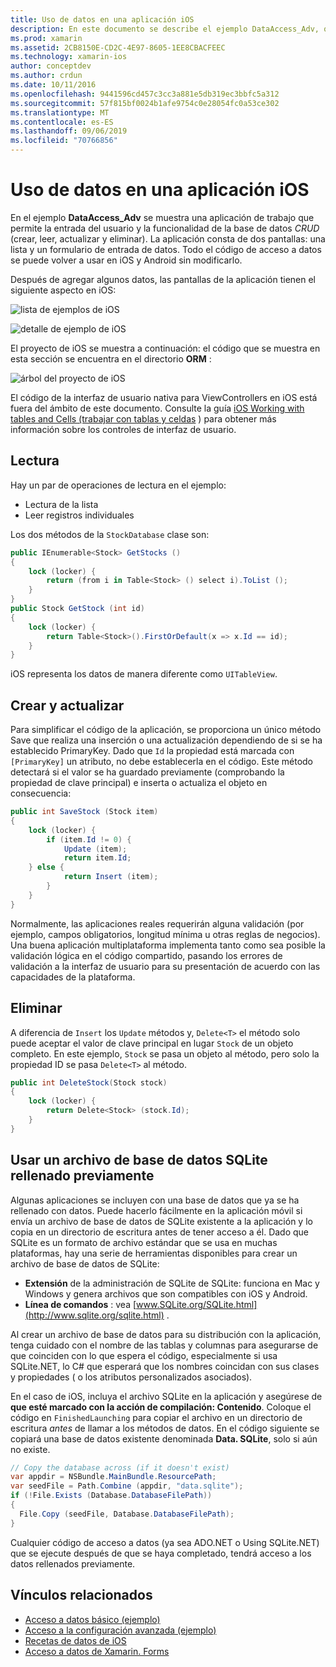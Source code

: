```yaml
---
title: Uso de datos en una aplicación iOS
description: En este documento se describe el ejemplo DataAccess_Adv, que muestra cómo recopilar datos proporcionados por el usuario y realizar operaciones de creación, lectura, actualización y eliminación (CRUD) en una aplicación Xamarin. iOS.
ms.prod: xamarin
ms.assetid: 2CB8150E-CD2C-4E97-8605-1EE8CBACFEEC
ms.technology: xamarin-ios
author: conceptdev
ms.author: crdun
ms.date: 10/11/2016
ms.openlocfilehash: 9441596cd457c3cc3a881e5db319ec3bbfc5a312
ms.sourcegitcommit: 57f815bf0024b1afe9754c0e28054fc0a53ce302
ms.translationtype: MT
ms.contentlocale: es-ES
ms.lasthandoff: 09/06/2019
ms.locfileid: "70766856"
---
```

# <a name="using-data-in-an-ios-app"></a>Uso de datos en una aplicación iOS

En el ejemplo **DataAccess_Adv** se muestra una aplicación de trabajo que permite la entrada del usuario y la funcionalidad de la base de datos *CRUD* (crear, leer, actualizar y eliminar). La aplicación consta de dos pantallas: una lista y un formulario de entrada de datos. Todo el código de acceso a datos se puede volver a usar en iOS y Android sin modificarlo.

Después de agregar algunos datos, las pantallas de la aplicación tienen el siguiente aspecto en iOS:

 ![](using-data-in-an-app-images/image9.png "lista de ejemplos de iOS")

 ![](using-data-in-an-app-images/image10.png "detalle de ejemplo de iOS")

El proyecto de iOS se muestra a continuación: el código que se muestra en esta sección se encuentra en el directorio **ORM** :

 ![](using-data-in-an-app-images/image13.png "árbol del proyecto de iOS")

El código de la interfaz de usuario nativa para ViewControllers en iOS está fuera del ámbito de este documento.
Consulte la guía [iOS Working with tables and Cells (trabajar con tablas y celdas](~/ios/user-interface/controls/tables/index.md) ) para obtener más información sobre los controles de interfaz de usuario.

## <a name="read"></a>Lectura

Hay un par de operaciones de lectura en el ejemplo:

- Lectura de la lista
- Leer registros individuales

Los dos métodos de la `StockDatabase` clase son:

```csharp
public IEnumerable<Stock> GetStocks ()
{
    lock (locker) {
        return (from i in Table<Stock> () select i).ToList ();
    }
}
public Stock GetStock (int id)
{
    lock (locker) {
        return Table<Stock>().FirstOrDefault(x => x.Id == id);
    }
}
```

iOS representa los datos de manera diferente como `UITableView`.

## <a name="create-and-update"></a>Crear y actualizar

Para simplificar el código de la aplicación, se proporciona un único método Save que realiza una inserción o una actualización dependiendo de si se ha establecido PrimaryKey. Dado que `Id` la propiedad está marcada con `[PrimaryKey]` un atributo, no debe establecerla en el código.
Este método detectará si el valor se ha guardado previamente (comprobando la propiedad de clave principal) e inserta o actualiza el objeto en consecuencia:

```csharp
public int SaveStock (Stock item)
{
    lock (locker) {
        if (item.Id != 0) {
            Update (item);
            return item.Id;
    } else {
            return Insert (item);
        }
    }
}
```

Normalmente, las aplicaciones reales requerirán alguna validación (por ejemplo, campos obligatorios, longitud mínima u otras reglas de negocios).
Una buena aplicación multiplataforma implementa tanto como sea posible la validación lógica en el código compartido, pasando los errores de validación a la interfaz de usuario para su presentación de acuerdo con las capacidades de la plataforma.

## <a name="delete"></a>Eliminar

A diferencia de `Insert` los `Update` métodos y, `Delete<T>` el método solo puede aceptar el valor de clave principal en lugar `Stock` de un objeto completo.
En este ejemplo, `Stock` se pasa un objeto al método, pero solo la propiedad ID se pasa `Delete<T>` al método.

```csharp
public int DeleteStock(Stock stock)
{
    lock (locker) {
        return Delete<Stock> (stock.Id);
    }
}
```

## <a name="using-a-pre-populated-sqlite-database-file"></a>Usar un archivo de base de datos SQLite rellenado previamente

Algunas aplicaciones se incluyen con una base de datos que ya se ha rellenado con datos.
Puede hacerlo fácilmente en la aplicación móvil si envía un archivo de base de datos de SQLite existente a la aplicación y lo copia en un directorio de escritura antes de tener acceso a él. Dado que SQLite es un formato de archivo estándar que se usa en muchas plataformas, hay una serie de herramientas disponibles para crear un archivo de base de datos de SQLite:

- **Extensión** de la administración de SQLite de SQLite: funciona en Mac y Windows y genera archivos que son compatibles con iOS y Android.
- **Línea de comandos** : vea [www.SQLite.org/SQLite.html](http://www.sqlite.org/sqlite.html) .

Al crear un archivo de base de datos para su distribución con la aplicación, tenga cuidado con el nombre de las tablas y columnas para asegurarse de que coinciden con lo que espera el código, especialmente si usa SQLite.NET, lo C# que esperará que los nombres coincidan con sus clases y propiedades ( o los atributos personalizados asociados).

En el caso de iOS, incluya el archivo SQLite en la aplicación y asegúrese de **que esté marcado con la acción de compilación: Contenido**. Coloque el código en `FinishedLaunching` para copiar el archivo en un directorio de escritura *antes* de llamar a los métodos de datos. En el código siguiente se copiará una base de datos existente denominada **Data. SQLite**, solo si aún no existe.

```csharp
// Copy the database across (if it doesn't exist)
var appdir = NSBundle.MainBundle.ResourcePath;
var seedFile = Path.Combine (appdir, "data.sqlite");
if (!File.Exists (Database.DatabaseFilePath))
{
  File.Copy (seedFile, Database.DatabaseFilePath);
}
```

Cualquier código de acceso a datos (ya sea ADO.NET o Using SQLite.NET) que se ejecute después de que se haya completado, tendrá acceso a los datos rellenados previamente.

## <a name="related-links"></a>Vínculos relacionados

- [Acceso a datos básico (ejemplo)](https://github.com/xamarin/mobile-samples/tree/master/DataAccess/Basic)
- [Acceso a la configuración avanzada (ejemplo)](https://github.com/xamarin/mobile-samples/tree/master/DataAccess/Advanced)
- [Recetas de datos de iOS](https://github.com/xamarin/recipes/tree/master/Recipes/ios/data/sqlite)
- [Acceso a datos de Xamarin. Forms](~/xamarin-forms/data-cloud/data/databases.md)
